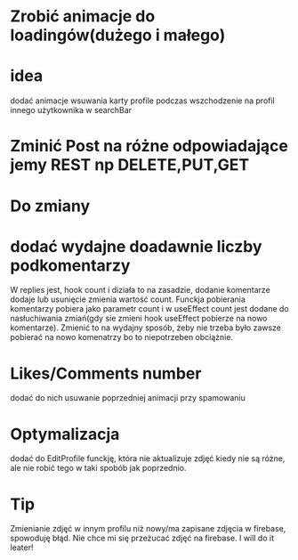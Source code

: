 # Zrobić animacje do loadingów(dużego i małego)


# idea

dodać animacje wsuwania karty profile podczas wszchodzenie na profil innego użytkownika w searchBar

# Zminić Post na różne odpowiadające jemy REST np DELETE,PUT,GET


# Do zmiany
# dodać wydajne doadawnie liczby podkomentarzy
W replies jest, hook count i diziała to na zasadzie, dodanie komentarze dodaje lub usunięcie zmienia wartość count. Funckja pobierania komentarzy pobiera jako parametr count i w useEffect count jest dodane do nasłuchiwania zmiań(gdy sie zmieni hook useEffect pobierze na nowo komentarze). Zmienić to na wydajny sposób, żeby nie trzeba było zawsze pobierać na nowo komenatrzy bo to niepotrzeben obciążnie.

# Likes/Comments number
dodać do nich usuwanie poprzedniej animacji przy spamowaniu


# Optymalizacja 
dodać do EditProfile funckję, która nie aktualizuje zdjęć kiedy nie są różne, ale nie robić tego w taki spobób jak poprzednio.


# Tip 
Zmienianie zdjęć w innym profilu niż nowy/ma zapisane zdjęcia w firebase, spowoduję błąd.
Nie chce mi się przeżucać zdjęć na firebase. I will do it leater!